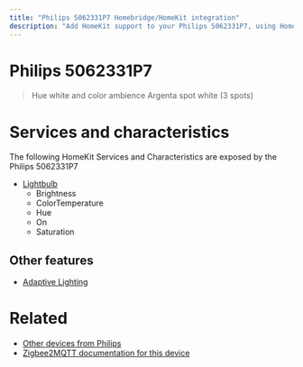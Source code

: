 ```yaml
---
title: "Philips 5062331P7 Homebridge/HomeKit integration"
description: "Add HomeKit support to your Philips 5062331P7, using Homebridge, Zigbee2MQTT and homebridge-z2m."
---
```

<!---
This file has been GENERATED using src/docgen/docgen.ts
DO NOT EDIT THIS FILE MANUALLY!
-->
# Philips 5062331P7
> Hue white and color ambience Argenta spot white (3 spots)


# Services and characteristics
The following HomeKit Services and Characteristics are exposed by
the Philips 5062331P7

* [Lightbulb](../../light.md)
  * Brightness
  * ColorTemperature
  * Hue
  * On
  * Saturation


## Other features
* [Adaptive Lighting](../../light.md)


# Related
* [Other devices from Philips](../index.md#philips)
* [Zigbee2MQTT documentation for this device](https://www.zigbee2mqtt.io/devices/5062331P7.html)